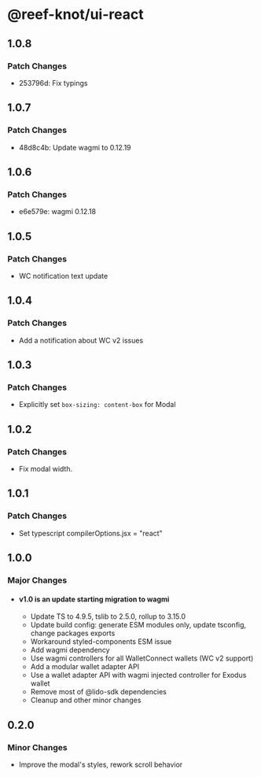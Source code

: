 # @reef-knot/ui-react

## 1.0.8

### Patch Changes

- 253796d: Fix typings

## 1.0.7

### Patch Changes

- 48d8c4b: Update wagmi to 0.12.19

## 1.0.6

### Patch Changes

- e6e579e: wagmi 0.12.18

## 1.0.5

### Patch Changes

- WC notification text update

## 1.0.4

### Patch Changes

- Add a notification about WC v2 issues

## 1.0.3

### Patch Changes

- Explicitly set `box-sizing: content-box` for Modal

## 1.0.2

### Patch Changes

- Fix modal width.

## 1.0.1

### Patch Changes

- Set typescript compilerOptions.jsx = "react"

## 1.0.0

### Major Changes

- #### v1.0 is an update starting migration to wagmi
  - Update TS to 4.9.5, tslib to 2.5.0, rollup to 3.15.0
  - Update build config: generate ESM modules only, update tsconfig, change packages exports
  - Workaround styled-components ESM issue
  - Add wagmi dependency
  - Use wagmi controllers for all WalletConnect wallets (WC v2 support)
  - Add a modular wallet adapter API
  - Use a wallet adapter API with wagmi injected controller for Exodus wallet
  - Remove most of @lido-sdk dependencies
  - Cleanup and other minor changes

## 0.2.0

### Minor Changes

- Improve the modal's styles, rework scroll behavior
